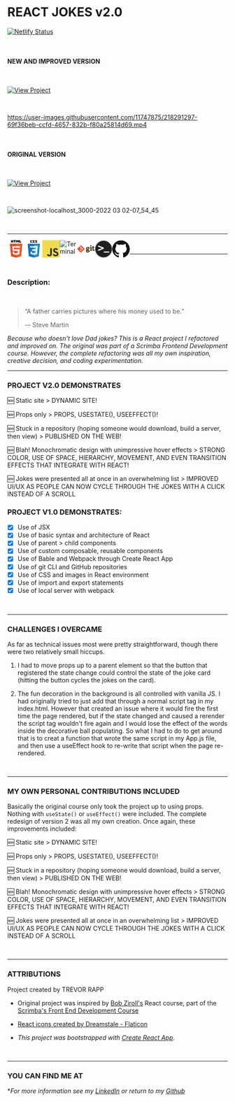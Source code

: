 
# REACT JOKES v2.0 

[![Netlify Status](https://api.netlify.com/api/v1/badges/05ee7cbd-8855-4863-95f5-e773405ff7ca/deploy-status)](https://app.netlify.com/sites/tourmaline-medovik-1e81f3/deploys)

<br/>

#### NEW AND IMPROVED VERSION

<br/>

[![View Project](https://user-images.githubusercontent.com/11747875/141705232-471a0b9c-ca45-4540-a1b6-740c5e1becbe.png)](https://groan-worthy-dad-jokes.com/)

<br/>

https://user-images.githubusercontent.com/11747875/218291297-69f36beb-ccfd-4657-832b-f80a25814d69.mp4

<br/>

#### ORIGINAL VERSION


<br/>

[![View Project](https://user-images.githubusercontent.com/11747875/141705232-471a0b9c-ca45-4540-a1b6-740c5e1becbe.png)](https://trrapp12.github.io/React-Jokes/)


<br/>

![screenshot-localhost_3000-2022 03 02-07_54_45](https://user-images.githubusercontent.com/11747875/156386294-0178003b-a2e8-442a-a5e2-59beb3274268.png)

<br/>

---

<img align="left" alt="HTML5" width="40px" src="https://raw.githubusercontent.com/github/explore/80688e429a7d4ef2fca1e82350fe8e3517d3494d/topics/html/html.png" />
<img align="left" alt="CSS3" width="40px" src="https://raw.githubusercontent.com/github/explore/80688e429a7d4ef2fca1e82350fe8e3517d3494d/topics/css/css.png" />
<img align="left" alt="JavaScript" width="40px" src="https://raw.githubusercontent.com/github/explore/80688e429a7d4ef2fca1e82350fe8e3517d3494d/topics/javascript/javascript.png" />
<img align="left" alt="Terminal" width="40px" src="https://user-images.githubusercontent.com/11747875/222922644-59ab86f4-e8c5-4e03-9491-0a37eeaf0f46.png" />
<img align="left" alt="Git" width="40px" src="https://raw.githubusercontent.com/github/explore/80688e429a7d4ef2fca1e82350fe8e3517d3494d/topics/git/git.png" />
<img align="left" alt="Terminal" width="40px" src="https://raw.githubusercontent.com/github/explore/80688e429a7d4ef2fca1e82350fe8e3517d3494d/topics/terminal/terminal.png" />
<img align="left" alt="GitHub" width="40px" src="https://raw.githubusercontent.com/github/explore/78df643247d429f6cc873026c0622819ad797942/topics/github/github.png" />

<br/>

---

<br/>

### Description:

<br/>

> “A father carries pictures where his money used to be.”
>
> -– Steve Martin

*Because who doesn't love Dad jokes?  This is a React project I refactored and improved on.  The original was part of a Scrimba Frontend Development course.  However, the complete refactoring was all my own inspiration, creative decision, and coding experimentation.*

---

### PROJECT V2.0 DEMONSTRATES

🆕 Static site > DYNAMIC SITE!

🆕 Props only > PROPS, USESTATE(), USEEFFECT()!

🆕 Stuck in a repository (hoping someone would download, build a server, then view) > PUBLISHED ON THE WEB!

🆕 Blah! Monochromatic design with unimpressive hover effects > STRONG COLOR, USE OF SPACE, HIERARCHY, MOVEMENT, AND EVEN TRANSITION EFFECTS THAT INTEGRATE WITH REACT!

🆕 Jokes were presented all at once in an overwhelming list > IMPROVED UI/UX AS PEOPLE CAN NOW CYCLE THROUGH THE JOKES WITH A CLICK INSTEAD OF A SCROLL

### PROJECT V1.0 DEMONSTRATES:

- [x] Use of JSX
- [x] Use of basic syntax and architecture of React
- [x] Use of parent > child components
- [x] Use of custom composable, reusable components
- [x] Use of Bable and Webpack through Create React App
- [x] Use of git CLI and GitHub repositories
- [x] Use of CSS and images in React environment
- [x] Use of import and export statements
- [x] Use of local server with webpack

<br/>

---

### CHALLENGES I OVERCAME

As far as technical issues most were pretty straightforward, though there were two relatively small hiccups.  

1) I had to move props up to a parent element so that the button that registered the state change could control the state of the joke card (hitting the button cycles the jokes on the card).

2) The fun decoration in the background is all controlled with vanilla JS.  I had originally tried to just add that through a normal script tag in my index.html.  However that created an issue where it would fire the first time the page rendered, but if the state changed and caused a rerender the script tag wouldn't fire again and I would lose the effect of the words inside the decorative ball populating.  So what I had to do to get around that is to creat a function that wrote the same script in my App.js file, and then use a useEffect hook to re-write that script when the page re-rendered.

<br/>

---

### MY OWN PERSONAL CONTRIBUTIONS INCLUDED

Basically the original course only took the project up to using props.  Nothing with `useState()` or `useEffect()` were included.  The complete redesign of version 2 was all my own creation.  Once again, these improvements included:

🆕 Static site > DYNAMIC SITE!

🆕 Props only > PROPS, USESTATE(), USEEFFECT()!

🆕 Stuck in a repository (hoping someone would download, build a server, then view) > PUBLISHED ON THE WEB!

🆕 Blah! Monochromatic design with unimpressive hover effects > STRONG COLOR, USE OF SPACE, HIERARCHY, MOVEMENT, AND EVEN TRANSITION EFFECTS THAT INTEGRATE WITH REACT!

🆕 Jokes were presented all at once in an overwhelming list > IMPROVED UI/UX AS PEOPLE CAN NOW CYCLE THROUGH THE JOKES WITH A CLICK INSTEAD OF A SCROLL

<br/>

---

### ATTRIBUTIONS

Project created by TREVOR RAPP

* Original project was inspired by <a href="https://www.linkedin.com/in/bobziroll/">Bob Ziroll's</a> React course, part of the <a href="https://scrimba.com/learn/frontend"> Scrimba's Front End Development Course </a>

* <a href="https://www.flaticon.com/free-icons/react" title="react icons">React icons created by Dreamstale - Flaticon</a>

* *This project was bootstrapped with [Create React App](https://github.com/facebook/create-react-app).*

<br/>

---

### YOU CAN FIND ME AT


\**For more information see my [LinkedIn](https://www.linkedin.com/in/trevor-rapp-042a1037) or return to my [Github](https://github.com/trrapp12)*





